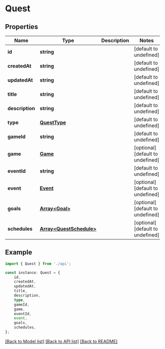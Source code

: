 # Quest


## Properties

Name | Type | Description | Notes
------------ | ------------- | ------------- | -------------
**id** | **string** |  | [default to undefined]
**createdAt** | **string** |  | [default to undefined]
**updatedAt** | **string** |  | [default to undefined]
**title** | **string** |  | [default to undefined]
**description** | **string** |  | [default to undefined]
**type** | [**QuestType**](QuestType.md) |  | [default to undefined]
**gameId** | **string** |  | [default to undefined]
**game** | [**Game**](Game.md) |  | [optional] [default to undefined]
**eventId** | **string** |  | [default to undefined]
**event** | [**Event**](Event.md) |  | [optional] [default to undefined]
**goals** | [**Array&lt;Goal&gt;**](Goal.md) |  | [optional] [default to undefined]
**schedules** | [**Array&lt;QuestSchedule&gt;**](QuestSchedule.md) |  | [optional] [default to undefined]

## Example

```typescript
import { Quest } from './api';

const instance: Quest = {
    id,
    createdAt,
    updatedAt,
    title,
    description,
    type,
    gameId,
    game,
    eventId,
    event,
    goals,
    schedules,
};
```

[[Back to Model list]](../README.md#documentation-for-models) [[Back to API list]](../README.md#documentation-for-api-endpoints) [[Back to README]](../README.md)

